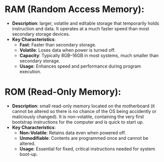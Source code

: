 # RAM (Random Access Memory):
- **Description**: larger, volatile and editable storage that temporarily holds instruction and data. It operates at a much faster speed than most secondary storage devices.
- **Key Characteristics**:
    - **Fast**: Faster than secondary storage.
    - **Volatile**: Loses data when power is turned off.
    - **Capacity**: Typically 8GB–16GB in most systems, much smaller than secondary storage.
    - **Usage**: Enhances speed and performance during program execution.
# ROM (Read-Only Memory):
- **Description**: small read-only memory located on the motherboard (it cannot be altered so there is no chance of the OS being accidently or maliciously changed). It is non-volatile, containing the very first bootstrap instructions for the computer and is quick to start up.
- **Key Characteristics**:
    - **Non-Volatile**: Retains data even when powered off.
    - **Unmodifiable**: Contents are programmed once and cannot be altered.
    - **Usage**: Essential for fixed, critical instructions needed for system boot-up.
